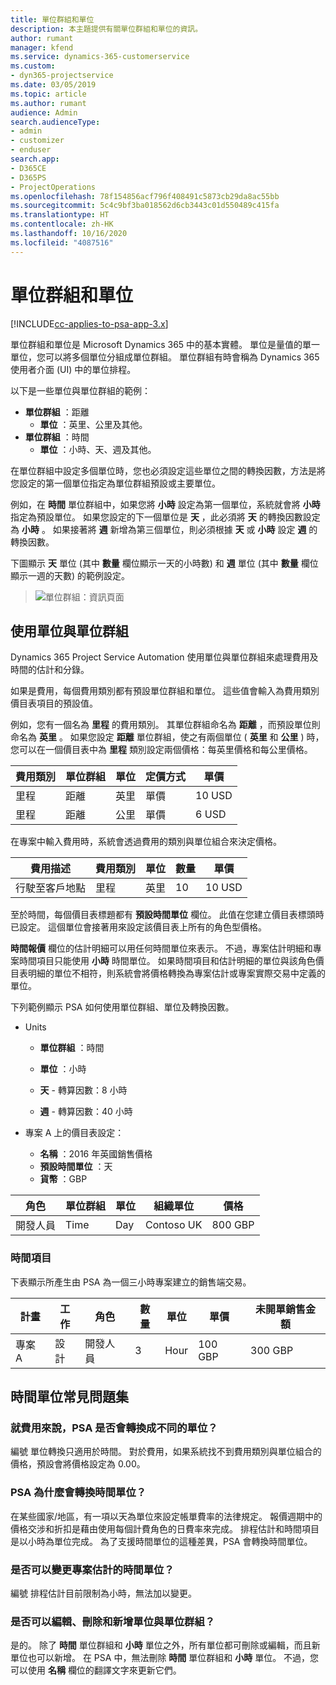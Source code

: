 ```yaml
---
title: 單位群組和單位
description: 本主題提供有關單位群組和單位的資訊。
author: rumant
manager: kfend
ms.service: dynamics-365-customerservice
ms.custom:
- dyn365-projectservice
ms.date: 03/05/2019
ms.topic: article
ms.author: rumant
audience: Admin
search.audienceType:
- admin
- customizer
- enduser
search.app:
- D365CE
- D365PS
- ProjectOperations
ms.openlocfilehash: 78f154856acf796f408491c5873cb29da8ac55bb
ms.sourcegitcommit: 5c4c9bf3ba018562d6cb3443c01d550489c415fa
ms.translationtype: HT
ms.contentlocale: zh-HK
ms.lasthandoff: 10/16/2020
ms.locfileid: "4087516"
---
```

# <a name="unit-groups-and-units"></a>單位群組和單位

[!INCLUDE[cc-applies-to-psa-app-3.x](../includes/cc-applies-to-psa-app-3x.md)]

單位群組和單位是 Microsoft Dynamics 365 中的基本實體。 單位是量值的單一單位，您可以將多個單位分組成單位群組。 單位群組有時會稱為 Dynamics 365 使用者介面 (UI) 中的單位排程。 

以下是一些單位與單位群組的範例：
 
- **單位群組** ：距離 
    - **單位** ：英里、公里及其他。
- **單位群組** ：時間
    - **單位** ：小時、天、週及其他。 

在單位群組中設定多個單位時，您也必須設定這些單位之間的轉換因數，方法是將您設定的第一個單位指定為單位群組預設或主要單位。 

例如，在 **時間** 單位群組中，如果您將 **小時** 設定為第一個單位，系統就會將 **小時** 指定為預設單位。 如果您設定的下一個單位是 **天** ，此必須將 **天** 的轉換因數設定為 **小時** 。 如果接著將 **週** 新增為第三個單位，則必須根據 **天** 或 **小時** 設定 **週** 的轉換因數。 

下圖顯示 **天** 單位 (其中 **數量** 欄位顯示一天的小時數) 和 **週** 單位 (其中 **數量** 欄位顯示一週的天數) 的範例設定。

> ![單位群組：資訊頁面](media/advanced-2.png)

## <a name="using-units-and-unit-groups"></a>使用單位與單位群組

Dynamics 365 Project Service Automation 使用單位與單位群組來處理費用及時間的估計和分錄。 

如果是費用，每個費用類別都有預設單位群組和單位。 這些值會輸入為費用類別價目表項目的預設值。 

例如，您有一個名為 **里程** 的費用類別。 其單位群組命名為 **距離** ，而預設單位則命名為 **英里** 。 如果您設定 **距離** 單位群組，使之有兩個單位 ( **英里** 和 **公里** ) 時，您可以在一個價目表中為 **里程** 類別設定兩個價格：每英里價格和每公里價格。

| 費用類別  | 單位群組  | 單位      | 定價方式  | 單價  |
|-------------------|---------------|-----------|-------------------|-------------------|
| 里程           | 距離      | 英里      | 單價    | 10 USD            |
| 里程           | 距離      | 公里 | 單價    |  6 USD            |

在專案中輸入費用時，系統會透過費用的類別與單位組合來決定價格。 

| 費用描述        | 費用類別  | 單位  | 數量  | 單價   |
|----------------------------|---------------------|-------|-----------|----------------|
| 行駛至客戶地點 | 里程             | 英里  | 10        | 10 USD         |

至於時間，每個價目表標題都有 **預設時間單位** 欄位。 此值在您建立價目表標頭時已設定。 這個單位會接著用來設定該價目表上所有的角色型價格。

**時間報價** 欄位的估計明細可以用任何時間單位來表示。 不過，專案估計明細和專案時間項目只能使用 **小時** 時間單位。 如果時間項目和估計明細的單位與該角色價目表明細的單位不相符，則系統會將價格轉換為專案估計或專案實際交易中定義的單位。

下列範例顯示 PSA 如何使用單位群組、單位及轉換因數。
- Units

   - **單位群組** ：時間 
   - **單位** ：小時 
    
    - **天** - 轉算因數：8 小時       
    - **週** - 轉算因數：40 小時  
        
- 專案 A 上的價目表設定：

    - **名稱** ：2016 年英國銷售價格 
    - **預設時間單位** ：天 
    - **貨幣** ：GBP

| 角色      | 單位群組 | 單位 | 組織單位 | 價格   |
|-----------|------------|------|---------------------|---------|
| 開發人員 | Time       | Day  | Contoso UK          | 800 GBP |

### <a name="time-entry"></a>時間項目

下表顯示所產生由 PSA 為一個三小時專案建立的銷售端交易。


| 計畫   | 工作    | 角色      | 數量 | 單位  | 單價 | 未開單銷售金額 |
|-----------|---------|-----------|----------|-------|------------|-----------------------|
| 專案 A | 設計  | 開發人員 | 3        | Hour  | 100 GBP    | 300 GBP               |

## <a name="time-unit-faq"></a>時間單位常見問題集

### <a name="does-psa-convert-to-different-units-in-the-case-of-expenses"></a>就費用來說，PSA 是否會轉換成不同的單位？
編號 單位轉換只適用於時間。 對於費用，如果系統找不到費用類別與單位組合的價格，預設會將價格設定為 0.00。

### <a name="why-does-psa-convert-time-units"></a>PSA 為什麼會轉換時間單位？
在某些國家/地區，有一項以天為單位來設定帳單費率的法律規定。 報價週期中的價格交涉和折扣是藉由使用每個計費角色的日費率來完成。 排程估計和時間項目是以小時為單位完成。 為了支援時間單位的這種差異，PSA 會轉換時間單位。

### <a name="can-time-units-be-changed-on-project-estimates"></a>是否可以變更專案估計的時間單位？
編號 排程估計目前限制為小時，無法加以變更。

### <a name="can-units-and-unit-groups-be-edited-deleted-and-added"></a>是否可以編輯、刪除和新增單位與單位群組？
是的。 除了 **時間** 單位群組和 **小時** 單位之外，所有單位都可刪除或編輯，而且新單位也可以新增。 在 PSA 中，無法刪除 **時間** 單位群組和 **小時** 單位。 不過，您可以使用 **名稱** 欄位的翻譯文字來更新它們。
